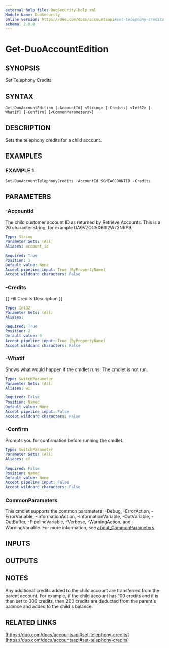 ```yaml
---
external help file: DuoSecurity-help.xml
Module Name: DuoSecurity
online version: https://duo.com/docs/accountsapi#set-telephony-credits
schema: 2.0.0
---
```


# Get-DuoAccountEdition

## SYNOPSIS
Set Telephony Credits

## SYNTAX

```
Get-DuoAccountEdition [-AccountId] <String> [-Credits] <Int32> [-WhatIf] [-Confirm] [<CommonParameters>]
```

## DESCRIPTION
Sets the telephony credits for a child account.

## EXAMPLES

### EXAMPLE 1
```
Set-DuoAccountTelephonyCredits -AccountId SOMEACCOUNTID -Credits
```

## PARAMETERS

### -AccountId
The child customer account ID as returned by Retrieve Accounts.
This is a 20 character string, for example DA9VZOC5X63I2W72NRP9.

```yaml
Type: String
Parameter Sets: (All)
Aliases: account_id

Required: True
Position: 1
Default value: None
Accept pipeline input: True (ByPropertyName)
Accept wildcard characters: False
```

### -Credits
{{ Fill Credits Description }}

```yaml
Type: Int32
Parameter Sets: (All)
Aliases:

Required: True
Position: 2
Default value: 0
Accept pipeline input: True (ByPropertyName)
Accept wildcard characters: False
```

### -WhatIf
Shows what would happen if the cmdlet runs.
The cmdlet is not run.

```yaml
Type: SwitchParameter
Parameter Sets: (All)
Aliases: wi

Required: False
Position: Named
Default value: None
Accept pipeline input: False
Accept wildcard characters: False
```

### -Confirm
Prompts you for confirmation before running the cmdlet.

```yaml
Type: SwitchParameter
Parameter Sets: (All)
Aliases: cf

Required: False
Position: Named
Default value: None
Accept pipeline input: False
Accept wildcard characters: False
```

### CommonParameters
This cmdlet supports the common parameters: -Debug, -ErrorAction, -ErrorVariable, -InformationAction, -InformationVariable, -OutVariable, -OutBuffer, -PipelineVariable, -Verbose, -WarningAction, and -WarningVariable. For more information, see [about_CommonParameters](http://go.microsoft.com/fwlink/?LinkID=113216).

## INPUTS

## OUTPUTS

## NOTES
Any additional credits added to the child account are transferred from the parent account.
For example, if the child account has 100 credits and it is then set to 300 credits, then 200 credits are deducted from the parent's balance and added to the child's balance.

## RELATED LINKS

[https://duo.com/docs/accountsapi#set-telephony-credits](https://duo.com/docs/accountsapi#set-telephony-credits)

